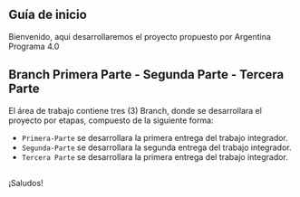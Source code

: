 ## Guía de inicio

Bienvenido, aqui desarrollaremos el proyecto propuesto por Argentina Programa 4.0

## Branch Primera Parte - Segunda Parte - Tercera Parte

El área de trabajo contiene tres (3) Branch, donde se desarrollara el proyecto por etapas, compuesto de la siguiente forma:

- `Primera-Parte` se desarrollara la primera entrega del trabajo integrador.
- `Segunda-Parte` se desarrollara la segunda entrega del trabajo integrador.
- `Tercera Parte` se desarrollara la primera entrega del trabajo integrador.

## 

¡Saludos!
